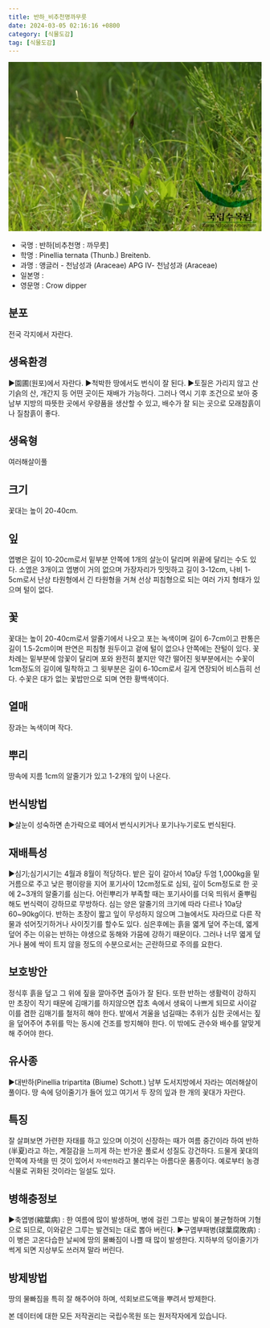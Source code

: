 ```yaml
---
title: 반하_비추천명까무릇
date: 2024-03-05 02:16:16 +0800
category: [식물도감]
tag: [식물도감]
---
```




![반하[비추천명 : 까무릇]](/assets/img/fileUpload/plants/basic/Araceae/Pinellia/22340/1_th2.JPG)
- 국명 : 반하[비추천명 : 까무릇]
- 학명 : Pinellia ternata (Thunb.) Breitenb.
- 과명 : 앵글러 - 천남성과 (Araceae) APG Ⅳ- 천남성과 (Araceae)
- 일본명 : 
- 영문명 : Crow dipper


## 분포
전국 각지에서 자란다.
## 생육환경
▶園圃(원포)에서 자란다. 
▶척박한 땅에서도 번식이 잘 된다. 
▶토질은 가리지 않고 산기슭의 산, 개간지 등 어떤 곳이든 재배가 가능하다. 그러나 역시 기후 조건으로 보아 중남부 지방의 따뜻한 곳에서 우량품을 생산할 수 있고, 배수가 잘 되는 곳으로 모래참흙이나 질참흙이 좋다.
## 생육형
여러해살이풀
## 크기
꽃대는 높이 20-40cm.
## 잎
엽병은 길이 10-20cm로서 밑부분 안쪽에 1개의 살눈이 달리며 위끝에 달리는 수도 있다. 소엽은 3개이고 엽병이 거의 없으며 가장자리가 밋밋하고 길이 3-12cm, 나비 1-5cm로서 난상 타원형에서 긴 타원형을 거쳐 선상 피침형으로 되는 여러 가지 형태가 있으며 털이 없다.
## 꽃
꽃대는 높이 20-40cm로서 알줄기에서 나오고 포는 녹색이며 길이 6-7cm이고 판통은 길이 1.5-2cm이며 판연은 피침형 원두이고 겉에 털이 없으나 안쪽에는 잔털이 있다. 꽃차례는 밑부분에 암꽃이 달리며 포와 완전히 붙지만 약간 떨어진 윗부분에서는 수꽃이 1cm정도의 길이에 밀착하고 그 윗부분은 길이 6-10cm로서 길게 연장되어 비스듬히 선다. 수꽃은 대가 없는 꽃밥만으로 되며 연한 황백색이다.
## 열매
장과는 녹색이며 작다.
## 뿌리
땅속에 지름 1cm의 알줄기가 있고 1-2개의 잎이 나온다.
## 번식방법
▶살눈이 성숙하면 손가락으로 떼어서 번식시키거나 포기나누기로도 번식된다.
## 재배특성
▶심기;심기시기는 4월과 8월이 적당하다.  밭은 깊이 갈아서 10a당 두엄 1,000kg을 밑거름으로 주고 낮은 평이랑을 지어 포기사이 12cm정도로 심되, 깊이 5cm정도로 한 곳에 2~3개의 알줄기를 심는다. 어린뿌리가 부족할 때는 포기사이를 더욱 띄워서 줄뿌림해도 번식력이 강하므로 무방하다. 심는 양은 알줄기의 크기에 따라 다르나 10a당 60~90kg이다. 반하는 초장이 짧고 잎이 무성하지 않으며 그늘에서도 자라므로 다른 작물과 섞어짓기하거나 사이짓기를 할수도 있다. 심은후에는 흙을 엷게 덮어 주는데, 엷게 덮어 주는 이유는 반하는 야생으로 동해와 가뭄에 강하기 때문이다. 그러나 너무 엷게 덮거나 봄에 싹이 트지 않을 정도의 수분으로서는 곤란하므로 주의를 요한다.
## 보호방안
정식후 흙을 덮고 그 위에 짚을 깔아주면 출아가 잘 된다. 또한 반하는 생활력이 강하지만 초장이 작기 때문에 김매기를 하지않으면 잡초 속에서 생육이 나쁘게 되므로 사이갈이를 겸한 김매기를 철저히 해야 한다. 밭에서 겨울을 넘길때는 추위가 심한 곳에서는 짚을 덮어주어 추위를 막는 동시에 건조를 방지해야 한다. 이 밖에도 관수와 배수를 알맞게 해 주어야 한다.
## 유사종
▶대반하(Pinellia tripartita (Biume) Schott.)
남부 도서지방에서 자라는 여러해살이풀이다. 땅 속에 덩이줄기가 들어 있고 여기서 두 장의 잎과 한 개의 꽃대가 자란다.
## 특징
잘 살펴보면 가련한 자태를 하고 있으며 이것이 신장하는 때가 여름 중간이라 하여 반하(半夏)라고 하는, 계절감을 느끼게 하는 반가운 풀로서 성질도 강건하다. 드물게 꽃대의 안쪽에 자색을 띤 것이 있어서 `자색반하`라고 불리우는 아름다운 품종이다. 예로부터 농경 식물로 귀화된 것이라는 일설도 있다.
## 병해충정보
▶축엽병(縮葉病) : 한 여름에 많이 발생하며, 병에 걸린 그루는 발육이 불균형하며 기형으로 되므로, 이와같은 그루는 발견되는 대로 뽑아 버린다.
▶구엽부패병(球葉腐敗病) : 이 병은 고온다습한 날씨에 땅의 물빠짐이 나쁠 때 많이 발생한다. 지하부의 덩이줄기가 썩게 되면 지상부도 쓰러져 말라 버린다.
## 방제방법
땅의 물빠짐을 특히 잘 해주어야 하며, 석회보르도액을 뿌려서 방제한다.






본 데이터에 대한 모든 저작권리는 국립수목원 또는 원저작자에게 있습니다.
